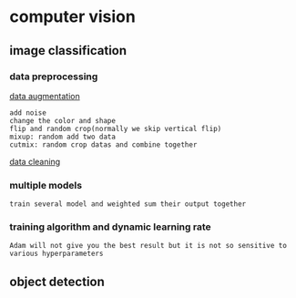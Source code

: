 # computer vision
## image classification
### data preprocessing

[data augmentation](https://en.wikipedia.org/wiki/Data_augmentation)
 ```
add noise
change the color and shape
flip and random crop(normally we skip vertical flip)
mixup: random add two data
cutmix: random crop datas and combine together
 ```

[data cleaning](https://en.wikipedia.org/wiki/Data_cleansing)

### multiple models
 ```
train several model and weighted sum their output together

 ```


 ### training algorithm and dynamic learning rate 
 ```
Adam will not give you the best result but it is not so sensitive to various hyperparameters

 ```

## object detection

